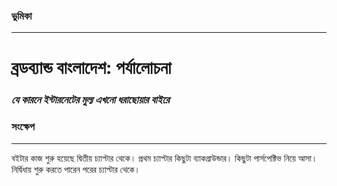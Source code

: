 ### ভুমিকা

---

# ব্রডব্যান্ড বাংলাদেশ: পর্যালোচনা

### _যে কারনে ইন্টারনেটের মুল্য এখনো ধরাছোয়ার বাইরে_

### সংক্ষেপ

---

বইটার কাজ শুরু হয়েছে দ্বিতীয় চ্যাপ্টার থেকে। প্রথম চ্যাপ্টার কিছুটা ব্যাকগ্রাউন্ডার। কিছুটা পার্সপেক্টিভ নিয়ে আসা। নির্দ্বিধায় শুরু করতে পারেন পরের চ্যাপ্টার থেকে।

